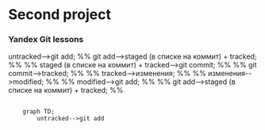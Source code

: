 # Second project
### Yandex Git lessons


untracked-->git add;
        %% git add-->staged (в списке на коммит) + tracked; %%
        %% staged (в списке на коммит) + tracked-->git commit; %%
        %% git commit-->tracked; %%
        %% tracked-->изменения; %%
        %% изменения-->modified; %%
        %% modified-->git add; %%
        %% git add-->staged (в списке на коммит) + tracked; %%


```mermaid

    graph TD;
        untracked-->git add
```
